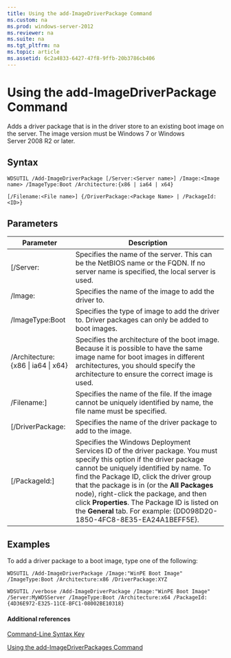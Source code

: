 ```yaml
---
title: Using the add-ImageDriverPackage Command
ms.custom: na
ms.prod: windows-server-2012
ms.reviewer: na
ms.suite: na
ms.tgt_pltfrm: na
ms.topic: article
ms.assetid: 6c2a4833-6427-47f8-9ffb-20b3786cb406
---
```

# Using the add-ImageDriverPackage Command
Adds a driver package that is in the driver store to an existing boot image on the server. The image version must be Windows 7 or Windows Server 2008 R2 or later.  
  
## Syntax  
  
```  
WDSUTIL /Add-ImageDriverPackage [/Server:<Server name>] /Image:<Image name> /ImageType:Boot /Architecture:{x86 | ia64 | x64}   
```  
  
```  
[/Filename:<File name>] {/DriverPackage:<Package Name> | /PackageId:<ID>}  
```  
  
## Parameters  
  
|Parameter|Description|  
|-------------|---------------|  
|\[\/Server:<Server name>|Specifies the name of the server. This can be the NetBIOS name or the FQDN. If no server name is specified, the local server is used.|  
|\/Image:<Image name>|Specifies the name of the image to add the driver to.|  
|\/ImageType:Boot|Specifies the type of image to add the driver to. Driver packages can only be added to boot images.|  
|\/Architecture:{x86 &#124; ia64 &#124; x64}|Specifies the architecture of the boot image. Because it is possible to have the same image name for boot images in different architectures, you should specify the architecture to ensure the correct image is used.|  
|\/Filename:<File name>\]|Specifies the name of the file. If the image cannot be uniquely identified by name, the file name must be specified.|  
|\[\/DriverPackage:<Name>|Specifies the name of the driver package to add to the image.|  
|\[\/PackageId:<ID>\]|Specifies the Windows Deployment Services ID of the driver package. You must specify this option if the driver package cannot be uniquely identified by name. To find the Package ID, click the driver group that the package is in \(or the **All Packages** node\), right\-click the package, and then click **Properties**. The Package ID is listed on the **General** tab. For example:  {DD098D20\-1850\-4FC8\-8E35\-EA24A1BEFF5E}.|  
  
## <a name="BKMK_examples"></a>Examples  
To add a driver package to a boot image, type one of the following:  
  
```  
WDSUTIL /Add-ImageDriverPackage /Image:"WinPE Boot Image" /ImageType:Boot /Architecture:x86 /DriverPackage:XYZ  
```  
  
```  
WDSUTIL /verbose /Add-ImageDriverPackage /Image:"WinPE Boot Image" /Server:MyWDSServer /ImageType:Boot /Architecture:x64 /PackageId:{4D36E972-E325-11CE-BFC1-08002BE10318}  
```  
  
#### Additional references  
[Command-Line Syntax Key](../Topic/Command-Line-Syntax-Key.md)  
  
[Using the add-ImageDriverPackages Command](../Topic/Using-the-add-ImageDriverPackages-Command.md)  
  
